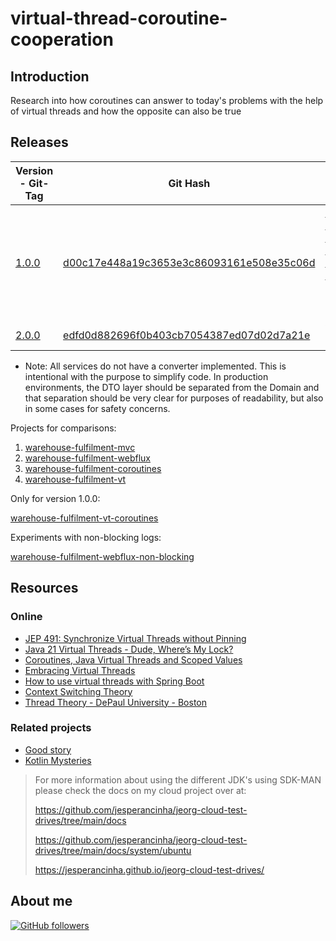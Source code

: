 # virtual-thread-coroutine-cooperation

## Introduction

Research into how coroutines can answer to today's problems with the help of virtual threads and how the opposite can
also be true

## Releases

| Version  - Git-Tag | Git Hash                                                                             | Purpose                                                                                                                                                                                                          |
|--------------------|--------------------------------------------------------------------------------------|------------------------------------------------------------------------------------------------------------------------------------------------------------------------------------------------------------------|
| [1.0.0]()          | [d00c17e448a19c3653e3c86093161e508e35c06d](d00c17e448a19c3653e3c86093161e508e35c06d) | [Could Virtual Threads Cast Away the Usage of Kotlin Coroutines](https://www.scribd.com/presentation/768072685/Could-Virtual-Threads-Cast-Away-the-Usage-of-Kotlin-Coroutines). Just the documentation on Scribd |
| [2.0.0]()          | [edfd0d882696f0b403cb7054387ed07d02d7a21e](edfd0d882696f0b403cb7054387ed07d02d7a21e) | Video Completion                                                                                                                                                                                                 |

* Note: All services do not have a converter implemented. This is intentional with the purpose to simplify code. In
  production environments, the DTO layer should be separated from the Domain and that separation should be very clear
  for purposes of readability, but also in some cases for safety concerns.

Projects for comparisons:

1.  [warehouse-fulfilment-mvc](warehouse-fulfilment-mvc)
2.  [warehouse-fulfilment-webflux](warehouse-fulfilment-webflux)
3.  [warehouse-fulfilment-coroutines](warehouse-fulfilment-coroutines)
4.  [warehouse-fulfilment-vt](warehouse-fulfilment-vt)

Only for version 1.0.0:

[warehouse-fulfilment-vt-coroutines](warehouse-fulfilment-vt-coroutines)

Experiments with non-blocking logs:

[warehouse-fulfilment-webflux-non-blocking](warehouse-fulfilment-webflux-non-blocking)

## Resources

### Online

-  [JEP 491: Synchronize Virtual Threads without Pinning](https://openjdk.org/jeps/491)
-   [Java 21 Virtual Threads - Dude, Where’s My Lock?](https://netflixtechblog.com/java-21-virtual-threads-dude-wheres-my-lock-3052540e231d)
-   [Coroutines, Java Virtual Threads and Scoped Values](https://discuss.kotlinlang.org/t/coroutines-java-virtual-threads-and-scoped-values/28004/2)
-   [Embracing Virtual Threads](https://spring.io/blog/2022/10/11/embracing-virtual-threads)
-   [How to use virtual threads with Spring Boot](https://bell-sw.com/blog/a-guide-to-using-virtual-threads-with-spring-boot)
-   [Context Switching Theory](https://www.ibm.com/docs/en/zvm/7.3?topic=exits-context-switching)
-   [Thread Theory - DePaul University - Boston](https://condor.depaul.edu/glancast/443class/docs/lecFeb05.html)

### Related projects

-   [Good story](https://github.com/jesperancinha/good-story/)
-   [Kotlin Mysteries](https://github.com/jesperancinha/kotlin-mysteries)

> For more information about using the different JDK's using SDK-MAN please check the docs on my cloud project over at:
> 
> https://github.com/jesperancinha/jeorg-cloud-test-drives/tree/main/docs
> 
> https://github.com/jesperancinha/jeorg-cloud-test-drives/tree/main/docs/system/ubuntu
> 
> https://jesperancinha.github.io/jeorg-cloud-test-drives/

## About me

[![GitHub followers](https://img.shields.io/github/followers/jesperancinha.svg?label=Jesperancinha&style=for-the-badge&logo=github&color=grey "GitHub")](https://github.com/jesperancinha)
